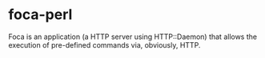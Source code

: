 foca-perl
=========

Foca is an application (a HTTP server using HTTP::Daemon) that allows the execution of pre-defined commands via, obviously, HTTP.